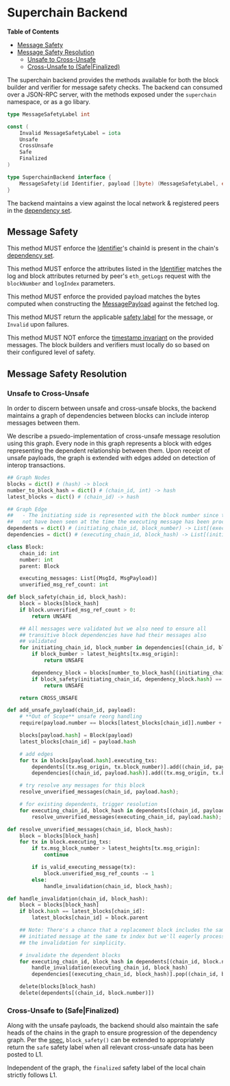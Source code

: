 # Superchain Backend

<!-- START doctoc generated TOC please keep comment here to allow auto update -->
<!-- DON'T EDIT THIS SECTION, INSTEAD RE-RUN doctoc TO UPDATE -->
**Table of Contents**

- [Message Safety](#message-safety)
- [Message Safety Resolution](#message-safety-resolution)
  - [Unsafe to Cross-Unsafe](#unsafe-to-cross-unsafe)
  - [Cross-Unsafe to (Safe|Finalized)](#cross-unsafe-to-safefinalized)

<!-- END doctoc generated TOC please keep comment here to allow auto update -->

The superchain backend provides the methods available for both the block builder and
verifier for message safety checks. The backend can consumed over a JSON-RPC server,
with the methods exposed under the `superchain` namespace, or as a go libary.

```go
type MessageSafetyLabel int

const (
    Invalid MessageSafetyLabel = iota
    Unsafe
    CrossUnsafe
    Safe
    Finalized
)

type SuperchainBackend interface {
    MessageSafety(id Identifier, payload []byte) (MessageSafetyLabel, error)
}
```

The backend maintains a view against the local network & registered peers in the [dependency set](./dependency_set.md).

## Message Safety

This method MUST enforce the [Identifier](./messaging.md#message-identifier)'s chainId is present in the chain's
[dependency set](./dependency_set.md).

This method MUST enforce the attributes listed in the [Identifier](./messaging.md#message-identifier) matches the log
and block attributes returned by peer's `eth_getLogs` request with the `blockNumber` and `logIndex` parameters.

This method MUST enforce the provided payload matches the bytes computed when
constructing the [MessagePayload](./messaging.md#message-payload) against the fetched log.

This method MUST return the applicable [safety label](./verifier.md#safety) for the message, or `Invalid` upon failures.

This method MUST NOT enforce the [timestamp invariant](./messaging.md#timestamp-invariant) on the provided messages. The
block builders and verifiers must locally do so based on their configured level of safety.

## Message Safety Resolution

### Unsafe to Cross-Unsafe

In order to discern between unsafe and cross-unsafe blocks, the backend maintains a graph of
dependencies between blocks can include interop messages between them.

We describe a psuedo-implementation of cross-unsafe message resolution using this graph. Every node in
this graph represents a block with edges representing the dependent relationship between them. Upon
receipt of unsafe payloads, the graph is extended with edges added on detection of interop transactions.

```python
## Graph Nodes
blocks = dict() # (hash) -> block
number_to_block_hash = dict() # (chain_id, int) -> hash
latest_blocks = dict() # (chain_id) -> hash

## Graph Edge
##   - The initiating side is represented with the block number since the corresponding payload may
##   not have been seen at the time the executing message has been processed.
dependents = dict() # (initiating_chain_id, block_number) -> List[(executing_chain_id, block_hash)]
dependencies = dict() # (executing_chain_id, block_hash) -> List[(initiating_chain_id, block_number)]

class Block:
    chain_id: int
    number: int
    parent: Block

    executing_messages: List[(MsgId, MsgPayload)]
    unverified_msg_ref_count: int

def block_safety(chain_id, block_hash):
    block = blocks[block_hash]
    if block.unverified_msg_ref_count > 0:
        return UNSAFE

    ## All messages were validated but we also need to ensure all
    ## transitive block dependencies have had their messages also
    ## validated
    for initiating_chain_id, block_number in dependencies[(chain_id, block_hash)]:
        if block_bumber > latest_heights[tx.msg_origin]:
            return UNSAFE

        dependency_block = blocks[number_to_block_hash[(initiating_chain_id, block_number)]]
        if block_safety(initiating_chain_id, dependency_block.hash) == UNSAFE:
            return UNSAFE

    return CROSS_UNSAFE

def add_unsafe_payload(chain_id, payload):
    # **Out of Scope** unsafe reorg handling
    require(payload.number == blocks[latest_blocks[chain_id]].number + 1)

    blocks[payload.hash] = Block(payload)
    latest_blocks[chain_id] = payload.hash

    # add edges
    for tx in blocks[payload.hash].executing_txs:
        dependents[(tx.msg_origin, tx.block_number)].add((chain_id, payload.hash))
        dependencies[(chain_id, payload.hash)].add((tx.msg_origin, tx.block_number))

    # try resolve any messages for this block
    resolve_unverified_messages(chain_id, payload.hash);

    # for existing dependents, trigger resolution
    for executing_chain_id, block_hash in dependents[(chain_id, payload.number)]:
        resolve_unverified_messages(executing_chain_id, payload.hash);

def resolve_unverified_messages(chain_id, block_hash):
    block = blocks[block_hash]
    for tx in block.executing_txs:
        if tx.msg_block_number > latest_heights[tx.msg_origin]:
            continue

        if is_valid_executing_message(tx):
            block.unverified_msg_ref_counts -= 1
        else:
            handle_invalidation(chain_id, block_hash);

def handle_invalidation(chain_id, block_hash):
    block = blocks[block_hash]
    if block.hash == latest_blocks[chain_id]:
        latest_blocks[chain_id] = block.parent

    ## Note: There's a chance that a replacement block includes the same
    ## initiated message at the same tx index but we'll eagerly process
    ## the invalidation for simplicity.

    # invalidate the dependent blocks
    for executing_chain_id, block_hash in dependents[(chain_id, block.number)]:
        handle_invalidation(executing_chain_id, block_hash)
        dependencies[(executing_chain_id, block_hash)].pop((chain_id, block.number))

    delete(blocks[block_hash)
    delete(dependents[(chain_id, block.number)])
```

### Cross-Unsafe to (Safe|Finalized)

Along with the unsafe payloads, the backend should also maintain the safe heads of the
chains in the graph to ensure progression of the dependency graph. Per the [spec](./verifier.md#safety),
`block_safety()` can be extended to appropriately return the `safe` safety label when all relevant cross-unsafe
data has been posted to L1.

Independent of the graph, the `finalized` safety label of the local chain strictly follows L1.
